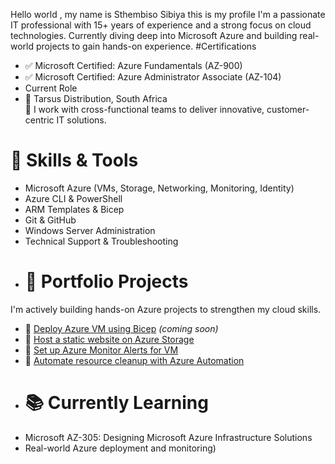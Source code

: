 Hello world , my name is Sthembiso Sibiya this is my profile
I'm a passionate IT professional with 15+ years of experience and a strong focus on cloud technologies. Currently diving deep into Microsoft Azure and building real-world projects to gain hands-on experience.
#Certifications
- ✅ Microsoft Certified: Azure Fundamentals (AZ-900)
- ✅ Microsoft Certified: Azure Administrator Associate (AZ-104)
- Current Role
- 📍 Tarsus Distribution, South Africa  
🚀 I work with cross-functional teams to deliver innovative, customer-centric IT solutions.
# 🧰 Skills & Tools
- Microsoft Azure (VMs, Storage, Networking, Monitoring, Identity)
- Azure CLI & PowerShell
- ARM Templates & Bicep
- Git & GitHub
- Windows Server Administration
- Technical Support & Troubleshooting
- # 🚀 Portfolio Projects
I'm actively building hands-on Azure projects to strengthen my cloud skills.

- 🔹 [Deploy Azure VM using Bicep](#) *(coming soon)*
- 🔹 [Host a static website on Azure Storage](#)
- 🔹 [Set up Azure Monitor Alerts for VM](#)
- 🔹 [Automate resource cleanup with Azure Automation](#)
- # 📚 Currently Learning
- Microsoft AZ-305: Designing Microsoft Azure Infrastructure Solutions
- Real-world Azure deployment and monitoring)
